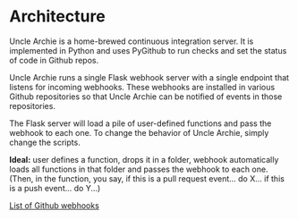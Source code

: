 # Architecture

Uncle Archie is a home-brewed continuous integration server.
It is implemented in Python and uses PyGithub to run checks
and set the status of code in Github repos.

Uncle Archie runs a single Flask webhook server with a single
endpoint that listens for incoming webhooks. These webhooks
are installed in various Github repositories so that Uncle
Archie can be notified of events in those repositories.

The Flask server will load a pile of user-defined functions
and pass the webhook to each one. To change the behavior of 
Uncle Archie, simply change the scripts.

**Ideal:** user defines a function, drops it in a folder, webhook
automatically loads all functions in that folder and passes
the webhook to each one. (Then, in the function, you say,
if this is a pull request event... do X... if this is a
push event... do Y...)

[List of Github webhooks](https://developer.github.com/webhooks/)

